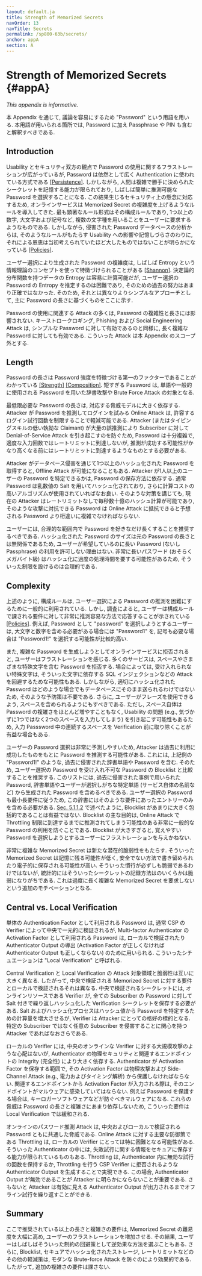 ```yaml
---
layout: default.ja
title: Strength of Memorized Secrets
navOrder: 13
navTitle: Secrets
permalink: /sp800-63b/secrets/
anchor: appA
section: A
---
```


# Strength of Memorized Secrets {#appA}

*This appendix is informative.*

<!--
Throughout this appendix, the word "password" is used for ease of discussion. Where used, it should be interpreted to include passphrases and PINs as well as passwords.
-->

本 Appendix を通じて, 議論を容易にするため "Password" という用語を用いる.
本用語が用いられる箇所では, Password に加え Passphrase や PIN も含むと解釈すべきである.

## Introduction

<!--
Despite widespread frustration with the use of passwords from both a usability and security standpoint, they remain a very widely used form of authentication [[Persistence]](references.md#ref-persistence). Humans, however, have only a limited ability to memorize complex, arbitrary secrets, so they often choose passwords that can be easily guessed. To address the resultant security concerns, online services have introduced rules in an effort to increase the complexity of these memorized secrets. The most notable form of these is composition rules, which require the user to choose passwords constructed using a mix of character types, such as at least one digit, uppercase letter, and symbol. However, analyses of breached password databases reveal that the benefit of such rules is not nearly as significant as initially thought [[Policies]](references.md#ref-policies), although the impact on usability and memorability is severe.
-->

Usability とセキュリティ双方の観点で Password の使用に関するフラストレーションが広がっているが, Password は依然として広く Authentication に使われている方式である [[Persistence]](references.md#ref-persistence).
しかしながら, 人間は複雑で勝手に決められたシークレットを記憶する能力が限られており, しばしば簡単に推測可能な Password を選択することになる.
この結果生じるセキュリティ上の懸念に対応するため, オンラインサービスは Memorized Secret の複雑度を上げるようなルールを導入してきた.
最も顕著なルール形式はその構成ルールであり, 1つ以上の数字, 大文字および記号など, 複数の文字種を用いることをユーザーに要求するようなものである.
しかしながら, 侵害された Password データベースの分析からは, そのようなルールがもたらす Usability への影響や記憶しづらさのわりに, それによる恩恵は当初考えられていたほど大したものではないことが明らかになっている [[Policies]](references.md#ref-policies).

<!--
Complexity of user-chosen passwords has often been characterized using the information theory concept of entropy [[Shannon]](references.md#ref-shannon). While entropy can be readily calculated for data having deterministic distribution functions, estimating the entropy for user-chosen passwords is difficult and past efforts to do so have not been particularly accurate. For this reason, a different and somewhat simpler approach, based primarily on password length, is presented herein.
-->

ユーザー選択により生成された Password の複雑度は, しばしば Entropy という情報理論のコンセプトを使って特徴づけられることがある [[Shannon]](references.md#ref-shannon).
決定論的分布関数を持つデータの Entropy は容易に計算可能だが, ユーザー選択の Password の Entropy を推定するのは困難であり, そのための過去の努力はあまり正確ではなかった.
そのため, それとは異なりよりシンプルなアプローチとして, 主に Password の長さに基づくものをここに示す.

<!--
Many attacks associated with the use of passwords are not affected by password complexity and length. Keystroke logging, phishing, and social engineering attacks are equally effective on lengthy, complex passwords as simple ones. These attacks are outside the scope of this Appendix.
-->

Password の使用に関連する Attack の多くは, Password の複雑性と長さには影響されない.
キーストロークロギング, Phishing および Social Engineering Attack は, シンプルな Password に対して有効であるのと同様に, 長く複雑な Password に対しても有効である.
こういった Attack は本 Appendix のスコープ外とする.

## Length

<!--
Password length has been found to be a primary factor in characterizing password strength [[Strength]](references.md#ref-strength) [[Composition]](references.md#ref-composition). Passwords that are too short yield to brute force attacks as well as to dictionary attacks using words and commonly chosen passwords.
-->

Password の長さは Password 強度を特徴づける第一のファクターであることがわかっている [[Strength]](references.md#ref-strength) [[Composition]](references.md#ref-composition).
短すぎる Password は, 単語や一般的に使用される Password を用いた辞書攻撃や Brute Force Attack の対象となる.

<!--
The minimum password length that should be required depends to a large extent on the threat model being addressed. Online attacks where the attacker attempts to log in by guessing the password can be mitigated by limiting the rate of login attempts permitted. In order to prevent an attacker (or a persistent claimant with poor typing skills) from easily inflicting a denial-of-service attack on the subscriber by making many incorrect guesses, passwords need to be complex enough that rate limiting does not occur after a modest number of erroneous attempts, but does occur before there is a significant chance of a successful guess.
-->

最低限必要な Password の長さは, 対応する脅威モデルに大きく依存する.
Attacker が Password を推測してログインを試みる Online Attack は, 許容するログイン試行回数を制限することで軽減可能である.
Attacker (またはタイピングスキルの低い執拗な Claimant) が大量の誤推測により Subscriber に対して Denial-of-Service Attack を引き起こすのを防ぐため, Password は十分複雑で, 適度な入力回数ではレートリミットに到達しないが, 推測が成功する可能性がかなり高くなる前にはレートリミットに到達するようなものとする必要がある.

<!--
Offline attacks are sometimes possible when one or more hashed passwords is obtained by the attacker through a database breach. The ability of the attacker to determine one or more users' passwords depends on the way in which the password is stored. Commonly, passwords are salted with a random value and hashed, preferably using a computationally expensive algorithm. Even with such measures, the current ability of attackers to compute many billions of hashes per second with no rate limiting requires passwords intended to resist such attacks to be orders of magnitude more complex than those that are expected to resist only online attacks.
-->

Attacker がデータベース侵害を通じて1つ以上のハッシュ化された Password を取得すると, Offline Attack が可能になることもある.
Attacker が1人以上のユーザーの Password を特定できるかは, Password の保存方法に依存する.
通常 Password は乱数値の Salt を用いてハッシュ化されており, さらに計算コストの高いアルゴリズムが使用されていればなお良い.
そのような対策を講じても, 現在の Attacker はレートリミットなしで毎秒数十億のハッシュ計算が可能であり, そのような攻撃に対抗できる Password は Online Attack に抵抗できると予想される Password より桁違いに複雑でなければならない.

<!--
Users should be encouraged to make their passwords as lengthy as they want, within reason. Since the size of a hashed password is independent of its length, there is no reason not to permit the use of lengthy passwords (or pass phrases) if the user wishes. Extremely long passwords (perhaps megabytes in length) could conceivably require excessive processing time to hash, so it is reasonable to have some limit.
-->

ユーザーには, 合理的な範囲内で Password を好きなだけ長くすることを推奨するべきである.
ハッシュ化された Password のサイズは元の Password の長さとは無関係であるため, ユーザーが希望しているのに長い Password (ないし Passphrase) の利用を許可しない理由はない.
非常に長いパスワード (おそらくメガバイト級) はハッシュ化に過度の処理時間を要する可能性があるため, そういった制限を設けるのは合理的である.

## Complexity

<!--
As noted above, composition rules are commonly used in an attempt to increase the difficulty of guessing user-chosen passwords. Research has shown, however, that users respond in very predictable ways to the requirements imposed by composition rules [[Policies]](references.md#ref-policies). For example, a user that might have chosen "password" as their password would be relatively likely to choose "Password1" if required to include an uppercase letter and a number, or "Password1!" if a symbol is also required.
-->

上述のように, 構成ルールは, ユーザー選択による Password の推測を困難にするために一般的に利用されている.
しかし, 調査によると, ユーザーは構成ルールで課される要件に対して非常に推測容易な方法で応答することが示されている [[Policies]](references.md#ref-policies).
例えば, Password として "password" を選択しようとするユーザーは, 大文字と数字を含める必要がある場合には "Password1" を, 記号も必要な場合は "Password1!" を選択する可能性が比較的高い.

<!--
Users also express frustration when attempts to create complex passwords are rejected by online services. Many services reject passwords with spaces and various special characters. In some cases, the special characters that are not accepted might be an effort to avoid attacks like SQL injection that depend on those characters. But a properly hashed password would not be sent intact to a database in any case, so such precautions are unnecessary. Users should also be able to include space characters to allow the use of phrases. Spaces themselves, however, add little to the complexity of passwords and may introduce usability issues (e.g., the undetected use of two spaces rather than one), so it may be beneficial to remove repeated spaces in typed passwords prior to verification.
-->

また, 複雑な Password を生成しようとしてオンラインサービスに拒否されると, ユーザーはフラストレーションを感じる.
多くのサービスは, スペースやさまざまな特殊文字を含む Password を拒否する.
場合によっては, 受け入れられない特殊文字は, そういった文字に依存する SQL インジェクションなどの Attack を回避するためな可能性もある.
しかしながら, 適切にハッシュ化された Password はどのような場合でもデータベースにそのまま送られるわけではないため, そのような予防策は不要である.
さらに, ユーザーがフレーズを使用できるよう, スペースを含められるようにもすべきである.
ただし, スペース自体は Password の複雑さをほとんど増やすこともなく, Usability の問題 (e.g., 気づかずに1つではなく2つのスペースを入力してしまう) を引き起こす可能性もあるため, 入力 Passsword 中の連続するスペースを Verification 前に取り除くことが有益な場合もある.

<!--
Users' password choices are very predictable, so attackers are likely to guess passwords that have been successful in the past. These include dictionary words and passwords from previous breaches, such as the "Password1!" example above. For this reason, it is recommended that passwords chosen by users be compared against a blocklist of unacceptable passwords. This list should include passwords from previous breach corpuses, dictionary words, and specific words (such as the name of the service itself) that users are likely to choose. Since user choice of passwords will also be governed by a minimum length requirement, this dictionary need only include entries meeting that requirement. As noted in [Sec. 5.1.1.2](sec5_authenticators.md#memsecretver), it is not beneficial for the blocklist to be excessively large or comprehensive, since its primary purpose is to prevent the use of very common passwords that might be guessed in an online attack before throttling restrictions take effect. An excessively large blocklist is likely to frustrate users that attempt to choose a memorable password.
-->

ユーザーの Password 選択は非常に予測しやすいため, Attacker は過去に利用に成功したものをもとに Password を推測する可能性がある.
これには, 上記例の "Password1!" のような, 過去に侵害された辞書単語や Password を含む.
そのため, ユーザー選択の Password を受け入れ不可な Password の Blocklist と比較することを推奨する.
このリストには, 過去に侵害された事例で用いられた Password, 辞書単語やユーザーが選択しがちな特定単語 (サービス自体の名前など) から生成された Password を含めるべきである.
ユーザー選択の Password も最小長要件に従うため, この辞書にはそのような要件にあったエントリーのみを含める必要がある.
[Sec. 5.1.1.2](sec5_authenticators.md#memsecretver) で述べたように, Blocklist があまりに大きく包括的であることは有益ではない.
Blocklist の主な目的は, Online Attack で Throttling 制限に到達するまでに推測されてしまう可能性のある非常に一般的な Password の利用を防ぐことである.
Blocklist が大きすぎると, 覚えやすい Password を選択しようとするユーザーにフラストレーションを与えかねない.

<!--
Highly complex memorized secrets introduce a new potential vulnerability: they are less likely to be memorable, and it is more likely that they will be written down or stored electronically in an unsafe manner. While these practices are not necessarily vulnerable, statistically some methods of recording such secrets will be. This is an additional motivation not to require excessively long or complex memorized secrets.
-->

非常に複雑な Memorized Secret は新たな潜在的脆弱性をもたらす.
そういった Memorized Secret は記憶に残る可能性が低く, 安全でない方法で書き留められたり電子的に保存される可能性が高い.
そういった慣行が必ずしも脆弱であるわけではないが, 統計的にはそういったシークレットの記録方法はのいくらかは脆弱になりがちである.
これは過度に長く複雑な Memorized Secret を要求しないという追加のモチベーションとなる.

## Central vs. Local Verification

<!--
While passwords that are used as a separate authentication factor are generally verified centrally by the CSP's verifier, those that are used as an activation factor for a multi-factor authenticator are either verified locally or are used to derive the authenticator output, which will be incorrect if the wrong activation factor is used. Both of these situations are referred to as "local verification".
-->

単体の Authentication Factor として利用される Password は, 通常 CSP の Verifier によって中央で一元的に検証されるが, Multi-factor Authenticator の Activation Factor として利用される Password は, ローカルで検証されたり Authenticator Output の導出 (Activation Factor が正しくなければ Authenticator Output も正しくならない) のために用いられる.
こういったシチュエーションは "Local Verification" と呼ばれる.

<!--
The attack surface and vulnerabilities for central and local verification are very different from each other. Accordingly, the requirements for memorized secrets verified centrally is different from those verified locally. Centrally verified secrets require the verifier, which is an online resource, to store salted and iteratively hashed verification secrets for all subscribers' passwords. Although the salting and hashing process increases the computational effort to determine the passwords from the hashes, the verifier is an attractive target for attackers, particularly those who are interested in compromising an arbitrary subscriber rather than a specific one.
-->

Central Verification と Local Verification の Attack 対象領域と脆弱性は互いに大きく異なる.
したがって, 中央で検証される Memorized Secret に対する要件とローカルで検証されるそれは異なる.
中央で検証されるシークレットには, オンラインリソースである Verifier が, 全ての Subscriber の Password に対して Salt 付きで繰り返しハッシュ化した Verification シークレットを保存する必要がある.
Salt およびハッシュ化プロセスはハッシュ値から Password を特定するための計算量を増大させるが, Verifier は Attacker にとっての格好の標的となる. 特定の Subscriber ではなく任意の Subscriber を侵害することに関心を持つ Attacker であればなおさらである.

<!--
Local verifiers do not have the same concerns with attacks at scale on a central online verifier, but depend to a greater extent on the physical security of the authenticator and the integrity of its associated endpoint. To the extent that the authenticator stores the activation factor, that factor must be protected against physical and side-channel (e.g., power and timing analysis) attacks on the authenticator. When the activation factor is entered through the associated endpoint, the endpoint needs to be free of malware, such as key-logging software, if the password is to be protected. Since these threats are less dependant on the length and complexity of the password, those requirements are relaxed for local verification.
-->

ローカルの Verifier には, 中央のオンラインな Verifier に対する大規模攻撃のような心配はないが, Authenticator の物理セキュリティと関連するエンドポイントの Integrity (完全性) により大きく依存する.
Authenticator が Activation Factor を保存する範囲で, その Activation Factor は物理攻撃および Side-Channel Attack (e.g., 電力およびタイミング解析) から保護しなければならない.
関連するエンドポイントから Activation Factor が入力される際は, そのエンドポイントがマルウェアに感染していてはならない.
例えば Password を保護する場合は, キーロガーソフトウェアなどが防ぐべきマルウェアになる.
これらの脅威は Password の長さと複雑さにあまり依存しないため, こういった要件は Local Verification では緩和される.

<!--
Online password-guessing attacks are a similar threat for centrally and locally verified passwords. Throttling, which is the primary defense against online attacks, can be particularly challenging for local verifiers because of the limited ability of some authenticators to securely store information about unsuccessful attempts. Throttling can be performed by either keeping a count of invalid attempts in the authenticator, or by generating an authenticator output that is rejected by the CSP verifier, which does the throttling. In this case it is important that the invalid outputs not be obvious to the attacker, who could otherwise make offline attempts until a valid-looking output appears.
-->

オンラインのパスワード推測 Attack は, 中央およびローカルで検証される Password ともに共通した脅威である.
Online Attack に対する主要な防御策である Throttling は, ローカルの Verifier にとっては特に困難となる可能性がある.
そういった Authenticator の中には, 失敗試行に関する情報をセキュアに保存する能力が限られているものもある.
Throttling は, Authenticator 内に無効な試行の回数を保持するか, Throttling を行う CSP Verifier に拒否されるような Authenticator Output を生成することで実現できる.
この場合, Authenticator Output が無効であることが Attacker に明らかにならないことが重要である.
さもないと Attacker は有効に見える Authenticator Output が出力されるまでオフライン試行を繰り返すことができる.

## Summary

<!--
Length and complexity requirements beyond those recommended here significantly increase the difficulty of memorized secrets and increase user frustration. As a result, users often work around these restrictions in a way that is counterproductive. Furthermore, other mitigations such as blocklists, secure hashed storage, and rate limiting are more effective at preventing modern brute-force attacks. Therefore, no additional complexity requirements are imposed.
-->

ここで推奨されている以上の長さと複雑さの要件は, Memorized Secret の難易度を大幅に高め, ユーザーのフラストレーションを増加させる.
その結果, ユーザーはしばしばそういった制約の回避策として逆効果な方法を選ぶこともある.
さらに, Blocklist, セキュアでハッシュ化されたストレージ, レートリミットなどのその他の軽減策は, モダンな Brute-force Attack を防ぐのにより効果的である.
したがって, 追加の複雑さの要件は課さない.
